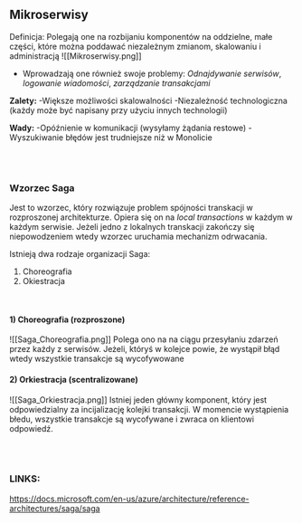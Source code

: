## Mikroserwisy
Definicja: Polegają one na rozbijaniu komponentów na oddzielne,  małe części, które można poddawać niezależnym zmianom, skalowaniu i administracją
![[Mikroserwisy.png]]

- Wprowadzają one również swoje problemy: *Odnajdywanie serwisów*, *logowanie wiadomości*, *zarządzanie transakcjami*

**Zalety:**
-Większe możliwości skalowalności
-Niezależność technologiczna (każdy może być napisany przy użyciu innych technologii)


**Wady:**
-Opóźnienie w komunikacji (wysyłamy żądania restowe)
-Wyszukiwanie błędów jest trudniejsze niż w Monolicie

<br> 
<br>

### Wzorzec Saga
Jest to wzorzec, który rozwiązuje problem spójności transkacji w rozproszonej architekturze. Opiera się on na *local transactions* w każdym w każdym serwisie. Jeżeli jedno z lokalnych transkacji zakończy się niepowodzeniem wtedy wzorzec uruchamia mechanizm odrwacania.

Istnieją dwa rodzaje organizacji Saga:
1) Choreografia 
2) Okiestracja 
<br>

#### 1) Choreografia (rozproszone)
![[Saga_Choreografia.png]]
Polega ono na na ciągu przesyłaniu zdarzeń przez każdy z serwisów. Jeżeli, któryś w kolejce powie, że wystąpił błąd wtedy wszystkie transakcje są wycofywowane

#### 2) Orkiestracja (scentralizowane)
![[Saga_Orkiestracja.png]]
Istniej jeden główny komponent, który jest odpowiedzialny za incijalizację kolejki transakcji. W momencie wystąpienia błedu, wszystkie transakcje są wycofywane i zwraca on klientowi odpowiedź.


<br>
<br>

### LINKS:
https://docs.microsoft.com/en-us/azure/architecture/reference-architectures/saga/saga
